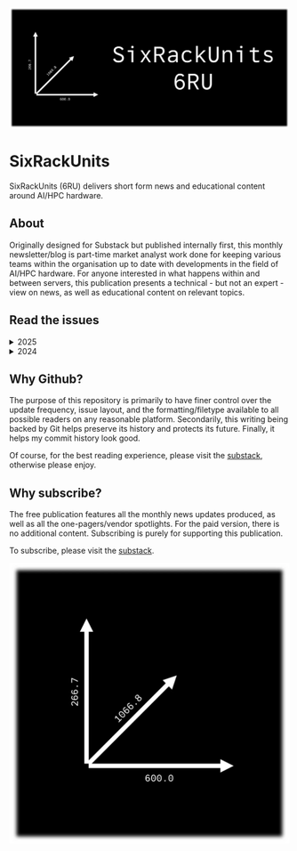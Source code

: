 [![](https://raw.githubusercontent.com/FistOfHit/SixRackUnits/refs/heads/main/assets/header.png)](https://sixrackunits.substack.com)

# SixRackUnits
SixRackUnits (6RU) delivers short form news and educational content around AI/HPC hardware.

## About
Originally designed for Substack but published internally first, this monthly newsletter/blog is part-time market analyst work done for keeping various teams within the organisation up to date with developments in the field of AI/HPC hardware. For anyone interested in what happens within and between servers, this publication presents a technical - but not an expert - view on news, as well as educational content on relevant topics.

## Read the issues

<details>
  <summary>2025</summary>
    <ul>
    <li><a href="https://github.com/FistOfHit/SixRackUnits/blob/main/newsletters/2025/march_2025/march_2025.md">March</a></li>
    <li><a href="https://github.com/FistOfHit/SixRackUnits/blob/main/newsletters/2025/february_2025/february_2025.md">February</a></li>
    <li><a href="https://github.com/FistOfHit/SixRackUnits/blob/main/newsletters/2025/january_2025/january_2025.md">January</a></li>
    </ul>
</details>
<details>
  <summary>2024</summary>
    <ul>
    <li><a href="https://github.com/FistOfHit/SixRackUnits/blob/main/newsletters/2024/december_2024/december_2024.md">December</a></li>
    <li><a href="https://github.com/FistOfHit/SixRackUnits/blob/main/newsletters/2024/november_2024/november_2024.md">November</a></li>
    <li><a href="https://github.com/FistOfHit/SixRackUnits/blob/main/newsletters/2024/october_2024/october_2024.md">October</a></li>
    <li><a href="https://github.com/FistOfHit/SixRackUnits/blob/main/newsletters/2024/september_2024/september_2024.md">September</a></li>
    <li><a href="https://github.com/FistOfHit/SixRackUnits/blob/main/newsletters/2024/august_2024/august_2024.md">August</a></li>
    </ul>
</details>

## Why Github?
The purpose of this repository is primarily to have finer control over the update frequency, issue layout, and the formatting/filetype available to all possible readers on any reasonable platform. Secondarily, this writing being backed by Git helps preserve its history and protects its future. Finally, it helps my commit history look good.

Of course, for the best reading experience, please visit the [substack](https://sixrackunits.substack.com), otherwise please enjoy. 

## Why subscribe?
The free publication features all the monthly news updates produced, as well as all the one-pagers/vendor spotlights. For the paid version, there is no additional content. Subscribing is purely for supporting this publication.

To subscribe, please visit the [substack](https://sixrackunits.substack.com).

[![](https://raw.githubusercontent.com/FistOfHit/SixRackUnits/refs/heads/main/assets/logo.png)](https://sixrackunits.substack.com)

